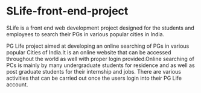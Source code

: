 # SLife-front-end-project
SLife is a front end web development project designed for the students and employees to search their PGs in various popular cities in India.

PG Life project aimed at developing an online searching of PGs in various popular Cities of India.It is an online website that can be accessed throughout the world as well with proper login provided.Online searching of PCs is mainly by many undergraduate students for residence and as well as post graduate students for their internship and jobs. There are various activities that can be carried out once the users login into their PG Life account.
